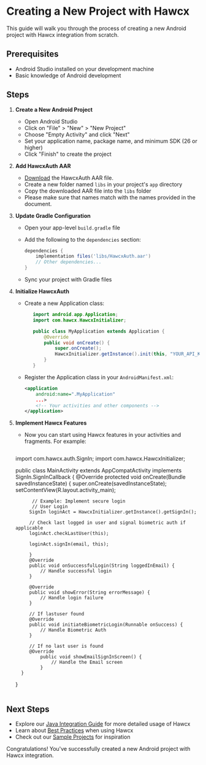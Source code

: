 # Creating a New Project with Hawcx

This guide will walk you through the process of creating a new Android project with Hawcx integration from scratch.

## Prerequisites

- Android Studio installed on your development machine
- Basic knowledge of Android development

## Steps

1. **Create a New Android Project**
   - Open Android Studio
   - Click on "File" > "New" > "New Project"
   - Choose "Empty Activity" and click "Next"
   - Set your application name, package name, and minimum SDK (26 or higher)
   - Click "Finish" to create the project

2. **Add HawcxAuth AAR**
   - [Download](https://github.com/hawcx/android_sdk/releases/latest) the HawcxAuth AAR file.
   - Create a new folder named `libs` in your project's `app` directory
   - Copy the downloaded AAR file into the `libs` folder
   - Please make sure that names match with the names provided in the document.

3. **Update Gradle Configuration**
   - Open your app-level `build.gradle` file
   - Add the following to the `dependencies` section:

     ```gradle
     dependencies {
         implementation files('libs/HawcxAuth.aar')
         // Other dependencies...
     }
     ```
   - Sync your project with Gradle files

4. **Initialize HawcxAuth**
   - Create a new Application class:

     ```java
        import android.app.Application;
        import com.hawcx.HawcxInitializer;

        public class MyApplication extends Application {
            @Override
            public void onCreate() {
                super.onCreate();
                HawcxInitializer.getInstance().init(this, "YOUR_API_KEY_HERE");
            }
        }
     ```
   - Register the Application class in your `AndroidManifest.xml`:

     ```xml
     <application
         android:name=".MyApplication"
         ...>
         <!-- Your activities and other components -->
     </application>
     ```

5. **Implement Hawcx Features**
   - Now you can start using Hawcx features in your activities and fragments. For example:

     ```java
    import com.hawcx.auth.SignIn;
    import com.hawcx.HawcxInitializer;

     public class MainActivity extends AppCompatActivity implements SignIn.SignInCallback {
         @Override
         protected void onCreate(Bundle savedInstanceState) {
             super.onCreate(savedInstanceState);
             setContentView(R.layout.activity_main);

             // Example: Implement secure login
             // User Login
            SignIn loginAct = HawcxInitializer.getInstance().getSignIn();

            // Check last logged in user and signal biometric auth if applicable
            loginAct.checkLastUser(this);

            loginAct.signIn(email, this);

            }
            @Override
            public void onSuccessfulLogin(String loggedInEmail) {
                // Handle successful login
            }

            @Override
            public void showError(String errorMessage) {
                // Handle login failure
            }

            // If lastuser found
            @Override
            public void initiateBiometricLogin(Runnable onSuccess) {
                // Handle Biometric Auth 
            }

            // If no last user is found 
            @Override
                public void showEmailSignInScreen() {
                    // Handle the Email screen
                }
         }
     }
     ```

## Next Steps

- Explore our [Java Integration Guide](java-integration.md) for more detailed usage of Hawcx
- Learn about [Best Practices](best-practices.md) when using Hawcx
- Check out our [Sample Projects](sample-projects.md) for inspiration

Congratulations! You've successfully created a new Android project with Hawcx integration.

